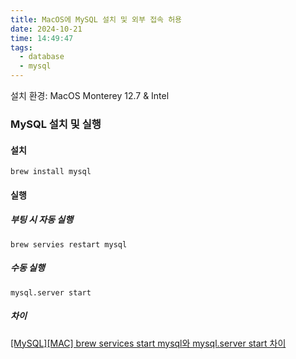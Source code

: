 ```yaml
---
title: MacOS에 MySQL 설치 및 외부 접속 허용
date: 2024-10-21
time: 14:49:47
tags:
  - database
  - mysql
---
```

설치 환경: MacOS Monterey 12.7 & Intel

### MySQL 설치 및 실행
#### 설치
`brew install mysql`

#### 실행
##### 부팅 시 자동 실행
`brew servies restart mysql`

##### 수동 실행
`mysql.server start`

##### 차이
[[MySQL][MAC] brew services start mysql와 mysql.server start 차이](https://sunghyun98.tistory.com/297)

